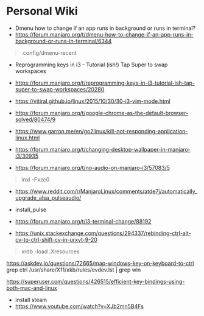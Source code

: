 # Personal Wiki
- Dmenu how to change if an app runs in background or runs in terminal?
- https://forum.manjaro.org/t/dmenu-how-to-change-if-an-app-runs-in-background-or-runs-in-terminal/6344
> .config/dmenu-recent

- Reprogramming keys in i3 - Tutorial (ish!) Tap Super to swap workspaces
- https://forum.manjaro.org/t/reprogramming-keys-in-i3-tutorial-ish-tap-super-to-swap-workspaces/20280

- https://vitiral.github.io/linux/2015/10/30/30-i3-vim-mode.html

- https://forum.manjaro.org/t/google-chrome-as-the-default-browser-solved/80474/9

- https://www.garron.me/en/go2linux/kill-not-responding-application-linux.html

- https://forum.manjaro.org/t/changing-desktop-wallpaper-in-manjaro-i3/30935

- https://forum.manjaro.org/t/no-audio-on-manjaro-i3/57083/5
> inxi -Fxzc0

- https://www.reddit.com/r/ManjaroLinux/comments/atde7j/automatically_upgrade_alsa_pulseaudio/

- install_pulse

- https://forum.manjaro.org/t/i3-terminal-change/88192

- https://unix.stackexchange.com/questions/294337/rebinding-ctrl-alt-cv-to-ctrl-shift-cv-in-urxvt-9-20
> xrdb -load .Xresources

https://askdev.io/questions/72665/map-windows-key-on-keyboard-to-ctrl
grep ctrl /usr/share/X11/xkb/rules/evdev.lst | grep win

https://superuser.com/questions/426515/efficient-key-bindings-using-both-mac-and-linux

- install steam
- https://www.youtube.com/watch?v=XJb2mn5B4Fs
